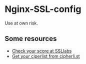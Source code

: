 # Nginx-SSL-config
[logo]: https://github.com/mauran/Nginx-SSL-config/blob/master/proof.png?raw=true "Score from SSLLabs 03/12/2015"

Use at own risk. 

## Some resources

* [Check your score at SSLlabs](https://www.ssllabs.com/)
* [Get your ciperlist from cipherli.st](https://cipherli.st/)
